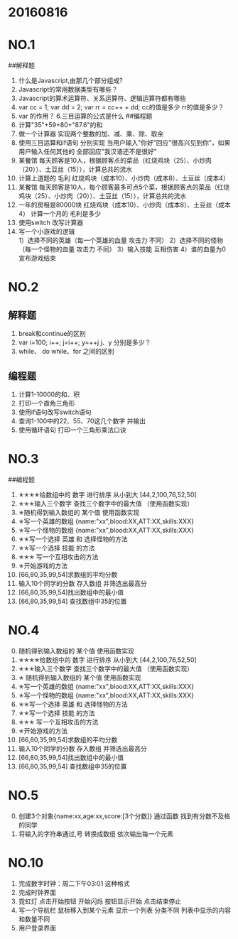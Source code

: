 # 20160816
# NO.1
##解释题
1. 什么是Javascript,由那几个部分组成?
2. Javascript的常用数据类型有哪些？
3. Javascript的算术运算符、关系运算符、逻辑运算符都有哪些
4. var cc = 1; var dd = 2; var rr = cc++ + dd; cc的值是多少 rr的值是多少？
5. var 的作用？
6.三目运算的公式是什么
##编程题
1. 计算"35"+59+80+"87.6"的和
2. 做一个计算器 实现两个整数的加、减、乘、除、取余
3. 使用三目运算和if语句 分别实现 当用户输入"你好"回应"很高兴见到你"，如果用户输入任何其他的 全部回应"我汉语还不是很好"
4. 某餐馆 每天顾客是10人，根据顾客点的菜品（红烧鸡块（25）、小炒肉（20））、土豆丝（15）），计算总共的流水
5. 计算上道题的 毛利  红烧鸡块（成本10）、小炒肉（成本8）、土豆丝（成本4）
6. 某餐馆 每天顾客是10人，每个顾客最多可点5个菜，根据顾客点的菜品（红烧鸡块（25）、小炒肉（20））、土豆丝（15）），计算总共的流水
7. 一年的房租是80000块  红烧鸡块（成本10）、小炒肉（成本8）、土豆丝（成本4） 计算一个月的 毛利是多少
8. 使用switch 改写计算器
9. 写一个小游戏的逻辑  
1）选择不同的英雄（每一个英雄的血量 攻击力 不同）
2）选择不同的怪物（每一个怪物的血量 攻击力 不同）
3）输入技能  互相伤害 
4）谁的血量为0 宣布游戏结束

# NO.2
## 解释题
1. break和continue的区别 
2. var i=100; i++; j=i++; y=++j j、y 分别是多少？
3. while、 do while、for 之间的区别
## 编程题
1. 计算1-10000的和、积
2. 打印一个直角三角形
3. 使用if语句改写switch语句
4. 查询1-100中的22、55、70这几个数字 并输出
5. 使用循环语句 打印一个三角形乘法口诀

# NO.3
##编程题
1. ✭✭✭✭给数组中的 数字 进行排序 从小到大 [44,2,100,76,52,50]
2. ✭✭✭输入三个数字  查找三个数字中的最大值  （使用函数实现）
3. ✭随机得到输入数组的  某个值  使用函数实现
4. ✭写一个英雄的数组 {name:"xx",blood:XX,ATT:XX,skills:XXX}
5. ✭写一个怪物的数组 {name:"xx",blood:XX,ATT:XX,skills:XXX}
6. ✭✭写一个选择 英雄 和 选择怪物的方法
7. ✭✭写一个选择 技能 的方法
8. ✭✭✭ 写一个互相攻击的方法
9. ✭开始游戏的方法
10. [66,80,35,99,54]求数组的平均分数
11. 输入10个同学的分数 存入数组 并筛选出最高分
12. [66,80,35,99,54]找出数组中的最小值
13. [66,80,35,99,54] 查找数组中35的位置

# NO.4
0. 随机得到输入数组的  某个值  使用函数实现
1. ✭✭✭✭给数组中的 数字 进行排序 从小到大 [44,2,100,76,52,50]
2. ✭✭✭输入三个数字  查找三个数字中的最大值  （使用函数实现）
3. ✭  随机得到输入数组的  某个值  使用函数实现
4. ✭写一个英雄的数组 {name:"xx",blood:XX,ATT:XX,skills:XXX}
5. ✭写一个怪物的数组 {name:"xx",blood:XX,ATT:XX,skills:XXX}
6. ✭✭写一个选择 英雄 和 选择怪物的方法
7. ✭✭写一个选择 技能 的方法
8. ✭✭✭ 写一个互相攻击的方法
9. ✭开始游戏的方法
10. [66,80,35,99,54]求数组的平均分数
11. 输入10个同学的分数 存入数组 并筛选出最高分
12. [66,80,35,99,54]找出数组中的最小值
13. [66,80,35,99,54] 查找数组中35的位置

# NO.5
0. 创建3个对象{name:xx,age:xx,score:[3个分数]} 通过函数 找到有分数不及格的同学
1. 将输入的字符串通过,号 转换成数组 依次输出每一个元素

# NO.10
1. 完成数字时钟：周二下午03:01 这种格式
2. 完成时钟界面
3. 霓虹灯 点击开始按钮 开始闪烁 按钮显示开始 点击结束停止
4. 写一个导航栏 鼠标移入到某个元素 显示一个列表 分类不同 列表中显示的内容和数量不同
5. 用户登录界面



